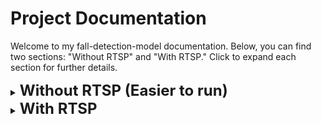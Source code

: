 # Project Documentation

Welcome to my fall-detection-model documentation. Below, you can find two sections: "Without RTSP" and "With RTSP." Click to expand each section for further details.

<details>
  <summary><strong><span style="font-size: 24px;">Without RTSP (Easier to run)</span></strong></summary>

## 1. Switch to python version <= 3.11.4 (Roboflow inference does not work on python 3.12) & Run local.py

If you're using pyenv:

```bash
pyenv install 3.11.4
pyenv local 3.11.4
eval "$(pyenv init -)"

pip install -r ./requirements.txt
python local.py
```

</details>

<details>
  <summary><strong><span style="font-size: 24px;">With RTSP</span></strong></summary>

## 1. Run MediaMtx

```bash
cd mediamtx
./mediamtx
```

## 2. (New Terminal) Run ffmpeg command (Required ffmpeg to be installed)

```bash
ffmpeg -re -stream_loop -1 -i "./examples/fall_detection_1.mp4" -c copy -f rtsp rtsp://localhost:8554/mystream
```

## 3. (New Terminal) Switch to python version <= 3.11.4 (Roboflow inference does not work on python 3.12) & Run local.py

If you're using pyenv:

```bash
pyenv install 3.11.4
pyenv local 3.11.4
eval "$(pyenv init -)"

pip install -r ./requirements.txt
python rtsp.py
```

</details>
